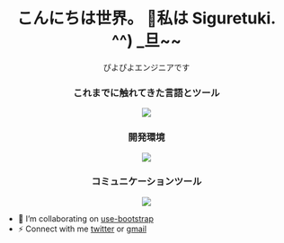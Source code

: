 <h1 align="center"> こんにちは世界。 👋私は Siguretuki. ^^) _旦~~</h1>

<P align="center">ぴよぴよエンジニアです</P>
<h3 align="center">これまでに触れてきた言語とツール</h3>
<p align="center">
  <a href="https://skillicons.dev">
    <img src="https://skillicons.dev/icons?i=python,html,css,js,nuxtjs,vue,ts,react,c,c#,dart,java,opencv,bootstrap,django," />
  </a>
</p>
<h3 align="center">開発環境</h3>
<p align="center">
  <a href="https://skillicons.dev">
    <img src="https://skillicons.dev/icons?i=windows,linux,arduino,raspberrypi,vscode,git,aws,azure,dotnet,electron,flutter,eclipse,docker" />
  </a>
</p>
<h3 align="center">コミュニケーションツール</h3>
<p align="center">
  <a href="https://skillicons.dev">
    <img src="https://skillicons.dev/icons?i=notion,discord" />
  </a>
</p>

- 👯 I’m collaborating on [use-bootstrap](https://github.com/simplise/use-bootstrap)
- ⚡ Connect with me [twitter](https://twitter.com/selenekunn) or <a href="mailto:siguretukikohane@gmail.com">gmail</a>

<!--
**Siguretuki/Siguretuki** is a ✨ _special_ ✨ repository because its `README.md` (this file) appears on your GitHub profile.

Here are some ideas to get you started:

- 🔭 I’m currently working on ...
- 🌱 I’m currently learning ...
- 👯 I’m looking to collaborate on ...
- 🤔 I’m looking for help with ...
- 💬 Ask me about ...
- 📫 How to reach me: ...
- 😄 Pronouns: ...
- ⚡ Fun fact: ...
-->
